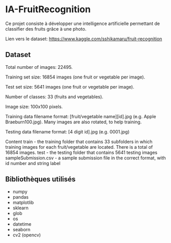 # IA-FruitRecognition
Ce projet consiste à développer une intelligence artificielle permettant de classifier des fruits grâce à une photo.

Lien vers le dataset: https://www.kaggle.com/sshikamaru/fruit-recognition

## Dataset
Total number of images: 22495.

Training set size: 16854 images (one fruit or vegetable per image).

Test set size: 5641 images (one fruit or vegetable per image).

Number of classes: 33 (fruits and vegetables).

Image size: 100x100 pixels.

Training data filename format: [fruit/vegetable name][id].jpg (e.g. Apple Braeburn100.jpg). Many images are also rotated, to help training.

Testing data filename format: [4 digit id].jpg (e.g. 0001.jpg)

Content
train - the training folder that contains 33 subfolders in which training images for each fruit/vegetable are located. There is a total of 16854 images.
test - the testing folder that contains 5641 testing images
sampleSubmission.csv - a sample submission file in the correct format, with id number and string label

## Bibliothèques utilisés
- numpy
- pandas
- matplotlib
- sklearn
- glob
- os
- datetime
- seaborn
- cv2 (opencv)
